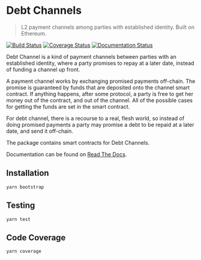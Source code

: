 # Debt Channels

> L2 payment channels among parties with established identity. Built on Ethereum.

[![Build Status](https://img.shields.io/circleci/project/github/OnderPlatform/debt_channel/master.svg)](https://circleci.com/gh/OnderPlatform/debt_channel)
[![Coverage Status](https://img.shields.io/coveralls/github/OnderPlatform/debt_channel/master.svg)](https://coveralls.io/github/OnderPlatform/debt_channel?branch=master)
[![Documentation Status](https://readthedocs.com/projects/onder-debt-channels/badge/?version=latest)](http://debt-channels.onder.tech)

Debt Channel is a kind of payment channels between parties with an established identity, where a party promises
to repay at a later date, instead of funding a channel up front.

A payment channel works by exchanging promised payments off-chain. The promise is guaranteed by funds
that are deposited onto the channel smart contract. If anything happens, after some protocol,
a party is free to get her money out of the contract, and out of the channel.
All of the possible cases for getting the funds are set in the smart contract.

For debt channel, there is a recourse to a real, flesh world, so instead of doing promised
payments a party may promise a debt to be repaid at a later date, and send it off-chain.

The package contains smart contracts for Debt Channels.

Documentation can be found on [Read The Docs](http://debt-channels.onder.tech).

## Installation

```
yarn bootstrap
```

## Testing
```
yarn test
```

## Code Coverage
```
yarn coverage
```
